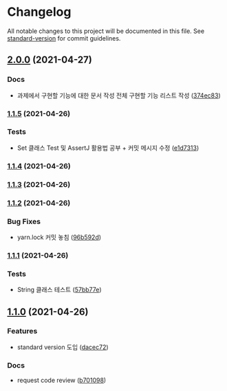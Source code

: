 # Changelog

All notable changes to this project will be documented in this file.
See [standard-version](https://github.com/conventional-changelog/standard-version) for commit guidelines.

## [2.0.0](https://github.com/frostnight/java-baseball-precourse/compare/v1.1.4...v2.0.0) (2021-04-27)

### Docs

* 과제에서 구현할 기능에 대한 문서 작성 전체 구현할 기능 리스트
  작성 ([374ec83](https://github.com/frostnight/java-baseball-precourse/commit/e9213f65b27a10b78eecc9418f5c8e43e97bc3c1))

### [1.1.5](https://github.com/frostnight/java-baseball-precourse/compare/v1.1.4...v1.1.5) (2021-04-26)

### Tests

* Set 클래스 Test 및 AssertJ 활용법 공부 + 커밋 메시지
  수정 ([e1d7313](https://github.com/frostnight/java-baseball-precourse/commit/e1d7313e11d34bfd8968662e1a19451c1ad89824))

### [1.1.4](https://github.com/frostnight/java-baseball-precourse/compare/v1.1.3...v1.1.4) (2021-04-26)

### [1.1.3](https://github.com/frostnight/java-baseball-precourse/compare/v1.1.2...v1.1.3) (2021-04-26)

### [1.1.2](https://github.com/frostnight/java-baseball-precourse/compare/v1.1.1...v1.1.2) (2021-04-26)

### Bug Fixes

* yarn.lock 커밋
  놓침 ([96b592d](https://github.com/frostnight/java-baseball-precourse/commit/96b592d52fda936d2959b9a2a344791315d6a192))

### [1.1.1](https://github.com/frostnight/java-baseball-precourse/compare/v1.1.0...v1.1.1) (2021-04-26)

### Tests

* String 클래스
  테스트 ([57bb77e](https://github.com/frostnight/java-baseball-precourse/commit/57bb77ef708faf6b3dfe7660b83d76bffb293131))

## [1.1.0](https://github.com/frostnight/java-baseball-precourse/compare/v1.0.1...v1.1.0) (2021-04-26)

### Features

* standard version
  도입 ([dacec72](https://github.com/frostnight/java-baseball-precourse/commit/dacec72b459b23cc9852c9d44fe138c02829c960))

### Docs

* request code
  review ([b701098](https://github.com/frostnight/java-baseball-precourse/commit/b701098b068810a5fa5af1d6087f13a1626e7a8c))
